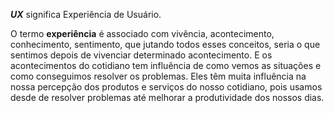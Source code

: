 ***UX*** significa Experiência de Usuário.

O termo **experiência** é associado com vivência, acontecimento, conhecimento, sentimento, que jutando todos esses conceitos, seria o que sentimos depois de vivenciar determinado acontecimento.
E os acontecimentos do cotidiano tem influência de como vemos as situações e como conseguimos resolver os problemas. Eles têm muita influência na nossa percepção dos produtos e serviços do nosso cotidiano, pois usamos desde de resolver problemas até melhorar a produtividade dos nossos dias.